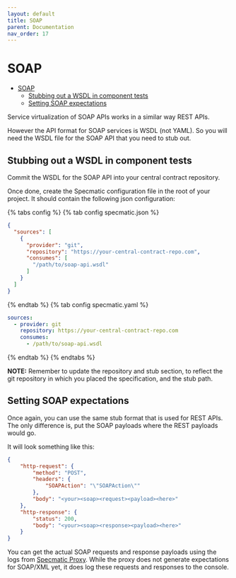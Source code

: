 ```yaml
---
layout: default
title: SOAP
parent: Documentation
nav_order: 17
---
```

SOAP
====

- [SOAP](#soap)
  - [Stubbing out a WSDL in component tests](#stubbing-out-a-wsdl-in-component-tests)
  - [Setting SOAP expectations](#setting-soap-expectations)

Service virtualization of SOAP APIs works in a similar way REST APIs.

However the API format for SOAP services is WSDL (not YAML). So you will need the WSDL file for the SOAP API that you need to stub out.

## Stubbing out a WSDL in component tests

Commit the WSDL for the SOAP API into your central contract repository.

Once done, create the Specmatic configuration file in the root of your project. It should contain the following json configuration: 

{% tabs config %}
{% tab config specmatic.json %}
```json
{
  "sources": [
    {
      "provider": "git",
      "repository": "https://your-central-contract-repo.com",
      "consumes": [
        "/path/to/soap-api.wsdl"
      ]
    }
  ]
}
```
{% endtab %}
{% tab config specmatic.yaml %}
```yaml
sources:
  - provider: git
    repository: https://your-central-contract-repo.com
    consumes:
      - /path/to/soap-api.wsdl
```
{% endtab %}
{% endtabs %}

**NOTE:** Remember to update the repository and stub section, to reflect the git repository in which you placed the specification, and the stub path.

## Setting SOAP expectations

Once again, you can use the same stub format that is used for REST APIs. The only difference is, put the SOAP payloads where the REST payloads would go.

It will look something like this:

```json
{
    "http-request": {
        "method": "POST",
        "headers": {
            "SOAPAction": "\"SOAPAction\""
        },
        "body": "<your><soap><request><payload><here>"
    },
    "http-response": {
        "status": 200,
        "body": "<your><soap><response><payload><here>"
    }
}
```

You can get the actual SOAP requests and response payloads using the logs from [Specmatic Proxy](/documentation/authoring_contracts.html). While the proxy does not generate expectations for SOAP/XML yet, it does log these requests and responses to the console.
